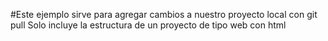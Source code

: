 #Este ejemplo sirve para agregar cambios a nuestro proyecto local con git pull
Solo incluye la estructura de un proyecto de tipo web con html
